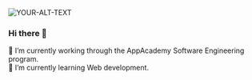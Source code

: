 <picture>
 <source media="(prefers-color-scheme: dark)" srcset="https://static.thenounproject.com/png/4140598-200.png">
 <source media="(prefers-color-scheme: light)" srcset="https://cdn2.iconfinder.com/data/icons/user-interface-vol-2-14/48/brightness-light-up-day-mode-512.png ">
 <img alt="YOUR-ALT-TEXT" src="YOUR-DEFAULT-IMAGE">
</picture>

### Hi there 👋
🔭 I’m currently working through the AppAcademy Software Engineering program. <br />
🌱 I’m currently learning Web development.


<!--
**kpasichnuk/kpasichnuk** is a ✨ _special_ ✨ repository because its `README.md` (this file) appears on your GitHub profile.

Here are some ideas to get you started:

- 🔭 I’m currently working on through the AppAcademy Software Engineering program.
- 🌱 I’m currently learning Web development.
- 👯 I’m looking to collaborate on ...
- 🤔 I’m looking for help with ...
- 💬 Ask me about ...
- 📫 How to reach me: ...
- 😄 Pronouns: ...
- ⚡ Fun fact: ...
-->
